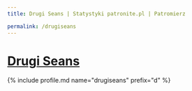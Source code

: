 ```yaml
---
title: Drugi Seans | Statystyki patronite.pl | Patromierz

permalink: /drugiseans
---
```


# [Drugi Seans](https://patronite.pl/drugiseans)

{% include profile.md name="drugiseans" prefix="d" %}
